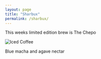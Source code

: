 ```yaml
---
layout: page
title: "Sharbux"
permalink: /sharbux/
---
```

This weeks limited edition brew is The Chepo


![Iced Coffee](/assets/Cheponolemonade.jpg)


Blue macha and agave nectar